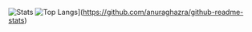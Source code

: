 ![Stats](https://github-readme-stats.vercel.app/api?username=undefined-1111&show_icons=true) 
![Top Langs](https://github-readme-stats.vercel.app/api/top-langs/?username=undefined-1111&layout=compact)](https://github.com/anuraghazra/github-readme-stats)
